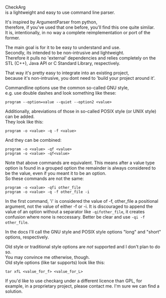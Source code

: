 CheckArg<br>
is a lightweight and easy to use command line parser.

It's inspired by ArgumentParser from python,<br>
therefore, if you've used that one before, you'll find this one quite similar.<br>
It is, intentionally, in no way a complete reimplementation or port of the former.

The main goal is for it to be easy to understand and use.<br>
Secondly, its intended to be non-intrusive and lightweight.<br>
Therefore it pulls no 'external' dependencies and relies completely on the STL (C++),
Java API or C Standard Library, respectively.

That way it's pretty easy to integrate into an existing project,<br>
because it's non-intrusive, you dont need to 'build your project around it'.

Commandline options use the common so-called GNU style,<br>
e.g. use double dashes and look something like these:

    program --option=value --quiet --option2 <value>

Additionally, abreviations of those in so-called POSIX style (or UNIX style) can be added.<br>
They look like this:

    program -o <value> -q -f <value>

And they can be combined:

    program -o <value> -qf <value>
    program -o <value> -qf<value>

Note that above commands are equivalent.
This means after a value type option is found in a grouped option
the remainder is always considered to be the value,
even if you meant it to be an option.<br>
So these commands are not the same:

    program -o <value> -qfi other_file
    program -o <value> -q -f other_file -i

In the first command, 'i' is considered the value of -f,
other_file a positional argument, not the value of either -f or -i.
It is discouraged to append the value of an option without a separator like ```-qifother_file```,
it creates confusion where none is neccessary. Better be clear and use ```-qi -f other_file```.

In the docs I'll call the GNU style and POSIX style options "long" and "short" options, respectively.

Old style or traditional style options are *not* supported and I don't plan to do so.<br>
You may convince me otherwise, though.<br>
Old style options (like tar supports) look like this:

    tar xfL <value_for_f> <value_for_L>


If you'd like to use checkarg under a different licence than GPL, for example, in a proprietary project, please contact me. I'm sure we can find a solution.
